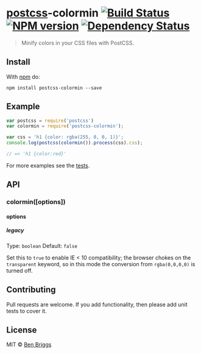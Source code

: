 # [postcss][postcss]-colormin [![Build Status](https://travis-ci.org/ben-eb/postcss-colormin.svg?branch=master)][ci] [![NPM version](https://badge.fury.io/js/postcss-colormin.svg)][npm] [![Dependency Status](https://gemnasium.com/ben-eb/postcss-colormin.svg)][deps]

> Minify colors in your CSS files with PostCSS.

## Install

With [npm](https://npmjs.org/package/postcss-colormin) do:

```
npm install postcss-colormin --save
```


## Example

```js
var postcss = require('postcss')
var colormin = require('postcss-colormin');

var css = 'h1 {color: rgba(255, 0, 0, 1)}';
console.log(postcss(colormin()).process(css).css);

// => 'h1 {color:red}'
```

For more examples see the [tests](src/__tests__/index.js).


## API

### colormin([options])

#### options

##### legacy

Type: `boolean`
Default: `false`

Set this to `true` to enable IE < 10 compatibility; the browser chokes on the
`transparent` keyword, so in this mode the conversion from `rgba(0,0,0,0)`
is turned off.


## Contributing

Pull requests are welcome. If you add functionality, then please add unit tests
to cover it.


## License

MIT © [Ben Briggs](http://beneb.info)


[ci]:       https://travis-ci.org/ben-eb/postcss-colormin
[deps]:     https://gemnasium.com/ben-eb/postcss-colormin
[npm]:      http://badge.fury.io/js/postcss-colormin
[postcss]:  https://github.com/postcss/postcss
